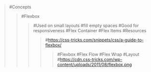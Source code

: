 >#Concepts
>>#Flexbox
>>>#Used on small layouts
>>>#fill empty spaces
>>>#Good for responsiveness
>>>#Flex Container
>>>#Flex Items
>>>#Resources
>>>>#https://css-tricks.com/snippets/css/a-guide-to-flexbox/
>>>>>#Flexbox
>>>#Flex Flow
>>>#Flex Wrap
>>>#Layout
>>>>#https://cdn.css-tricks.com/wp-content/uploads/2011/08/flexbox.png
